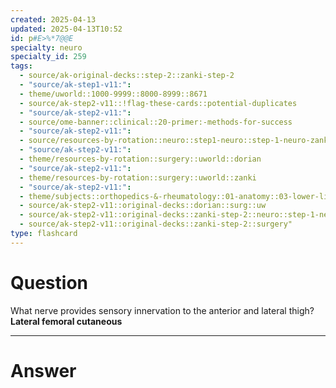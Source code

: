 ```yaml
---
created: 2025-04-13
updated: 2025-04-13T10:52
id: p#E>%*7@@E
specialty: neuro
specialty_id: 259
tags:
  - source/ak-original-decks::step-2::zanki-step-2
  - "source/ak-step1-v11:": 
  - theme/uworld::1000-9999::8000-8999::8671
  - source/ak-step2-v11::!flag-these-cards::potential-duplicates
  - "source/ak-step2-v11:": 
  - source/ome-banner::clinical::20-primer:-methods-for-success
  - "source/ak-step2-v11:": 
  - source/resources-by-rotation::neuro::step1-neuro::step-1-neuro-zanki
  - "source/ak-step2-v11:": 
  - theme/resources-by-rotation::surgery::uworld::dorian
  - "source/ak-step2-v11:": 
  - theme/resources-by-rotation::surgery::uworld::zanki
  - "source/ak-step2-v11:": 
  - theme/subjects::orthopedics-&-rheumatology::01-anatomy::03-lower-limb::neurovasculature::lateral-femoral-cutaneous-nerve
  - source/ak-step2-v11::original-decks::dorian::surg::uw
  - source/ak-step2-v11::original-decks::zanki-step-2::neuro::step-1-neuro
  - source/ak-step2-v11::original-decks::zanki-step-2::surgery"
type: flashcard
---
```


# Question
What nerve provides sensory innervation to the anterior and lateral thigh?    **Lateral femoral cutaneous**

---

# Answer
